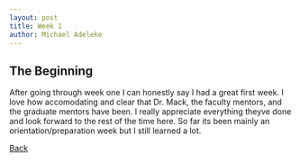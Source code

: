 ```yaml
---
layout: post
title: Week 1
author: Michael Adeleke
---
```

## The Beginning
  After going through week one I can honestly say I had a great first week. I love how accomodating and clear that Dr. Mack, the faculty mentors, and the graduate mentors have been. I really appreciate everything theyve done and look forward to the rest of the time here. So far its been mainly an orientation/preparation week but I still learned a lot. 

[Back](./)
